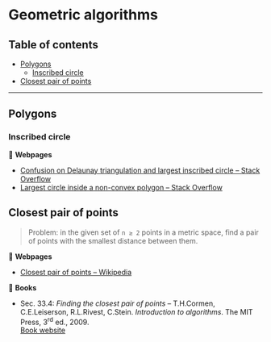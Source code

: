 # Geometric algorithms

## Table of contents

* [Polygons](#polygons)
	* [Inscribed circle](#inscribed_circle)
* [Closest pair of points](#closest_pair_of_points)
---


## Polygons

### Inscribed circle

:link: **Webpages**

* [Confusion on Delaunay triangulation and largest inscribed circle &ndash; Stack Overflow](https://stackoverflow.com/questions/27872964/confusion-on-delaunay-triangulation-and-largest-inscribed-circle)
* [Largest circle inside a non-convex polygon &ndash; Stack Overflow](https://stackoverflow.com/questions/4279478/largest-circle-inside-a-non-convex-polygon)

## Closest pair of points

> Problem: in the given set of <code>n &geq; 2</code> points in a metric space, find a pair of points with the smallest distance between them.

:link: **Webpages**

* [Closest pair of points &ndash; Wikipedia](https://en.wikipedia.org/wiki/Closest_pair_of_points_problem)

:book: **Books**

* Sec. 33.4: *Finding the closest pair of points* &ndash; T.H.Cormen, C.E.Leiserson, R.L.Rivest, C.Stein. *Introduction to algorithms*. The MIT Press, 3<sup>rd</sup> ed., 2009.\
[Book website](https://mitpress.mit.edu/books/introduction-algorithms-third-edition)

